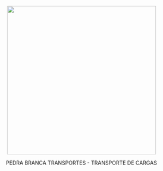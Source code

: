 <p align="center"><img src="https://pedrabranca.jfbritto.com.br/site1/img/logo-pad.jpeg" width="400"></p>

<p align="center">PEDRA BRANCA TRANSPORTES - TRANSPORTE DE CARGAS</p>

